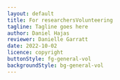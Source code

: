 ```yaml
---
layout: default
title: For researchersVolunteering
tagline: Tagline goes here
author: Daniel Hajas
reviewer: Danielle Garratt
date: 2022-10-02
licence: copyright
buttonStyle: fg-general-vol
backgroundStyle: bg-general-vol
---
```

